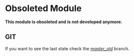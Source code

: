 Obsoleted Module
================

**This module is obsoleted and is not developed anymore.**


GIT
---

If you want to see the last state check the [*master_old*](../master_old) branch.
